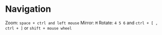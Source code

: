 # Navigation
Zoom: `space + ctrl and left mouse`
Mirror: `M`
Rotate: `4 5 6` and `ctrl + [ , ctrl + ]` or `shift + mouse wheel`
